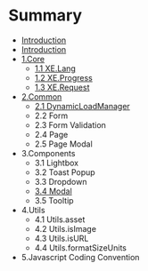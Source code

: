 # Summary

* [Introduction](README.md)
* [Introduction](introduction.md)
* [1.Core](core.md)
  * [1.1 XE.Lang](lang.md)
  * [1.2 XE.Progress](12-xeprogress.md)
  * [1.3 XE.Request](13-xerequest.md)
* [2.Common](2common.md)
  * [2.1 DynamicLoadManager](2common/21-dynamicloadmanager.md)
  * 2.2 Form
  * 2.3 Form Validation
  * 2.4 Page
  * 2.5 Page Modal
* 3.Components
  * 3.1 Lightbox
  * 3.2 Toast Popup
  * 3.3 Dropdown
  * [3.4 Modal](modal.md)
  * 3.5 Tooltip
* 4.Utils
  * 4.1 Utils.asset
  * 4.2 Utils.isImage
  * 4.3 Utils.isURL
  * 4.4 Utils.formatSizeUnits
* 5.Javascript Coding Convention

